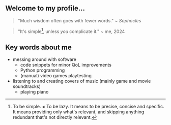 ## Welcome to my profile...

> "Much wisdom often goes with fewer words." ~ *Sophocles*

> "It's simple[^1], unless *you* complicate it." ~ me, 2024

## Key words about me
- messing around with software
    - code snippets for minor QoL improvements
    - Python programming
    - (manual) video games playtesting
- listening to and creating covers of music (mainly game and movie soundtracks)
    - playing piano

<!--
**MysterV/MysterV** is a ✨ _special_ ✨ repository because its `README.md` (this file) appears on your GitHub profile.

Here are some ideas to get you started:

- 🔭 I’m currently working on ...
- 🌱 I’m currently learning ...
- 👯 I’m looking to collaborate on ...
- 🤔 I’m looking for help with ...
- 💬 Ask me about ...
- 📫 How to reach me: ...
- 😄 Pronouns: ...
- ⚡ Fun fact: ...
-->

[^1]: To be simple. ≠ To be lazy. It means to be precise, concise and specific. It means providing only what's relevant, and skipping anything redundant that's not directly relevant.
